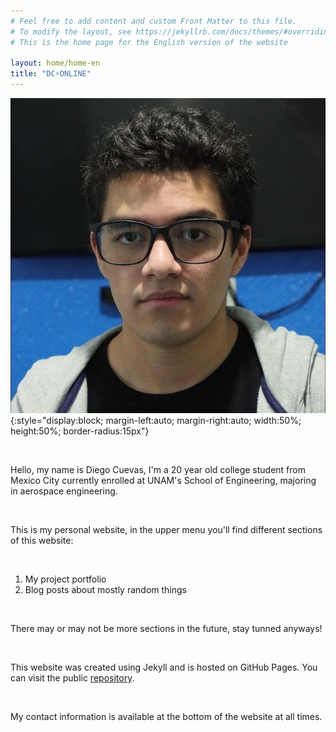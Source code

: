 ```yaml
---
# Feel free to add content and custom Front Matter to this file.
# To modify the layout, see https://jekyllrb.com/docs/themes/#overriding-theme-defaults
# This is the home page for the English version of the website

layout: home/home-en
title: "DC⚡︎ONLINE"
---
```


![My best picture](/assets/img/me.JPG){:style="display:block; margin-left:auto; margin-right:auto; width:50%; height:50%; border-radius:15px"}

<br>

Hello, my name is Diego Cuevas, I'm a 20 year old college student from Mexico City currently enrolled at UNAM's School of Engineering, majoring in aerospace engineering.

<br>

This is my personal website, in the upper menu you'll find different sections of this website:

<br>

1. My project portfolio
2. Blog posts about mostly random things

<br>

There may or may not be more sections in the future, stay tunned anyways!

<br>

This website was created using Jekyll and is hosted on GitHub Pages. You can visit the public [repository][website-repository].

<br>

My contact information is available at the bottom of the website at all times.

<br>

[website-repository]: https://github.com/dacuevash/dacuevash.github.io


